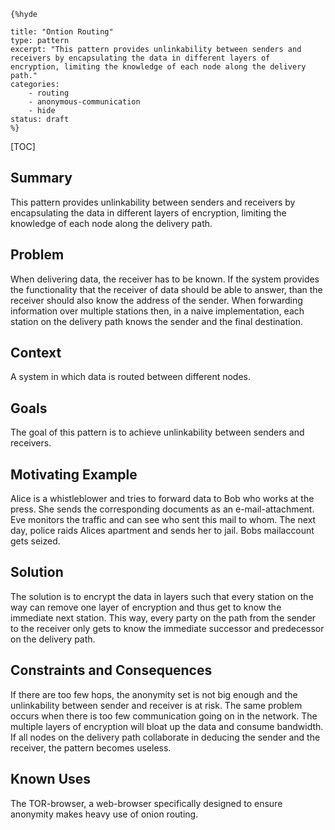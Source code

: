     {%hyde

    title: "Ontion Routing"
    type: pattern
    excerpt: "This pattern provides unlinkability between senders and
    receivers by encapsulating the data in different layers of
    encryption, limiting the knowledge of each node along the delivery
    path."
    categories: 
        - routing
        - anonymous-communication
        - hide
    status: draft
    %}

[TOC]

## Summary
This pattern provides unlinkability between senders and receivers by
encapsulating the data in different layers of encryption, limiting the
knowledge of each node along the delivery path.

## Problem
When delivering data, the receiver has to be known. If the system
provides the functionality that the receiver of data should be able to
answer, than the receiver should also know the address of the sender.
When forwarding information over multiple stations then, in a naive
implementation, each station on the delivery path knows the sender and
the final destination.

## Context
A system in which data is routed between different nodes.

## Goals
The goal of this pattern is to achieve unlinkability between senders
and receivers.

## Motivating Example
Alice is a whistleblower and tries to forward data to Bob who works at
the press. She sends the corresponding documents as an
e-mail-attachment. Eve monitors the traffic and can see who sent this
mail to whom. The next day, police raids Alices apartment and sends
her to jail. Bobs mailaccount gets seized.

## Solution
The solution is to encrypt the data in layers such that every station
on the way can remove one layer of encryption and thus get to know the
immediate next station. This way, every party on the path from the
sender to the receiver only gets to know the immediate successor and
predecessor on the delivery path.

## Constraints and Consequences
If there are too few hops, the anonymity set is not big enough and the
unlinkability between sender and receiver is at risk. The same problem
occurs when there is too few communication going on in the network.
The multiple layers of encryption will bloat up the data and consume
bandwidth. If all nodes on the delivery path collaborate in deducing
the sender and the receiver, the pattern becomes useless.

## Known Uses
The TOR-browser, a web-browser specifically designed to ensure
anonymity makes heavy use of onion routing.
